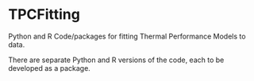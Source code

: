 # TPCFitting
Python and R Code/packages for fitting Thermal Performance Models to data. 

There are separate Python and R versions of the code, each to be developed as a package.